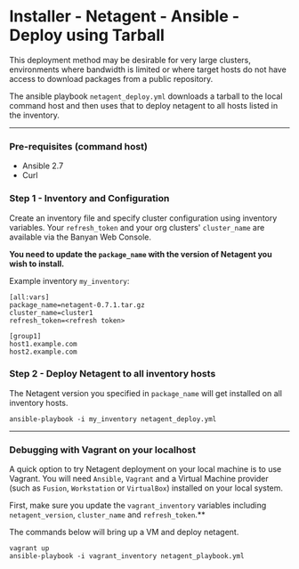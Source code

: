 # Installer - Netagent - Ansible - Deploy using Tarball

This deployment method may be desirable for very large clusters, environments where bandwidth is limited or where target 
hosts do not have access to download packages from a public repository.

The ansible playbook `netagent_deploy.yml` downloads a tarball to the local command host and then uses that to deploy netagent to all hosts 
listed in the inventory. 

---

### Pre-requisites (command host)

* Ansible 2.7
* Curl 


### Step 1 - Inventory and Configuration

Create an inventory file and specify cluster configuration using inventory variables. Your `refresh_token` and your org clusters' `cluster_name` are available via the Banyan Web Console. 

**You need to update the `package_name` with the version of Netagent you wish to install.**

Example inventory `my_inventory`:
```
[all:vars]
package_name=netagent-0.7.1.tar.gz
cluster_name=cluster1
refresh_token=<refresh token>

[group1]
host1.example.com
host2.example.com
```

### Step 2 - Deploy Netagent to all inventory hosts

The Netagent version you specified in `package_name` will get installed on all inventory hosts.

```
ansible-playbook -i my_inventory netagent_deploy.yml
```

---

### Debugging with Vagrant on your localhost

A quick option to try Netagent deployment on your local machine is to use Vagrant. You will need `Ansible`, `Vagrant` and a Virtual Machine provider (such as `Fusion`, `Workstation` or `VirtualBox`) installed on your local system.

First, make sure you update the `vagrant_inventory` variables including `netagent_version`, `cluster_name` and `refresh_token`.**

The commands below will bring up a VM and deploy netagent. 

```
vagrant up
ansible-playbook -i vagrant_inventory netagent_playbook.yml
```
  


